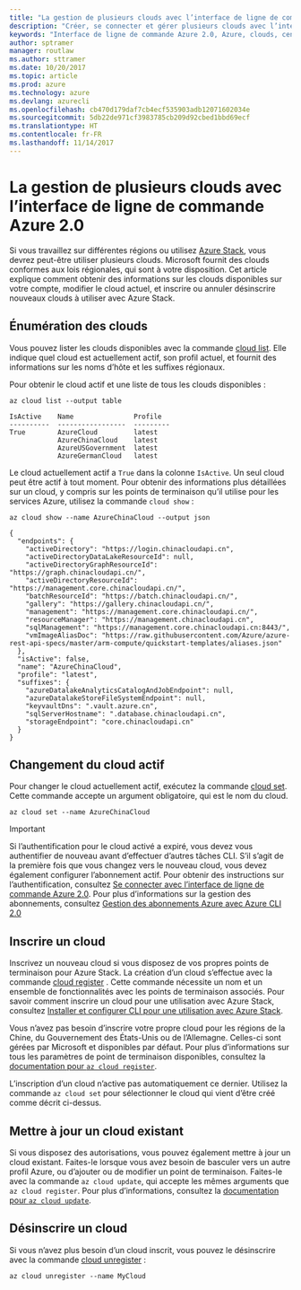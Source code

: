 ```yaml
---
title: "La gestion de plusieurs clouds avec l’interface de ligne de commande Azure 2.0"
description: "Créer, se connecter et gérer plusieurs clouds avec l’interface de ligne de commande Azure 2.0."
keywords: "Interface de ligne de commande Azure 2.0, Azure, clouds, centres de données, gouvernement, région, Chine, Allemagne"
author: sptramer
manager: routlaw
ms.author: sttramer
ms.date: 10/20/2017
ms.topic: article
ms.prod: azure
ms.technology: azure
ms.devlang: azurecli
ms.openlocfilehash: cb470d179daf7cb4ecf535903adb12071602034e
ms.sourcegitcommit: 5db22de971cf3983785cb209d92cbed1bbd69ecf
ms.translationtype: HT
ms.contentlocale: fr-FR
ms.lasthandoff: 11/14/2017
---
```

# <a name="managing-multiple-clouds-with-azure-cli-20"></a>La gestion de plusieurs clouds avec l’interface de ligne de commande Azure 2.0

Si vous travaillez sur différentes régions ou utilisez [Azure Stack](https://docs.microsoft.com/en-us/azure/azure-stack/user/), vous devrez peut-être utiliser plusieurs clouds. Microsoft fournit des clouds conformes aux lois régionales, qui sont à votre disposition. Cet article explique comment obtenir des informations sur les clouds disponibles sur votre compte, modifier le cloud actuel, et inscrire ou annuler désinscrire nouveaux clouds à utiliser avec Azure Stack.

## <a name="listing-clouds"></a>Énumération des clouds

Vous pouvez lister les clouds disponibles avec la commande [cloud list](/cli/azure/cloud#list). Elle indique quel cloud est actuellement actif, son profil actuel, et fournit des informations sur les noms d’hôte et les suffixes régionaux.

Pour obtenir le cloud actif et une liste de tous les clouds disponibles :

```azurecli
az cloud list --output table
```

```output
IsActive    Name               Profile
----------  -----------------  ---------
True        AzureCloud         latest
            AzureChinaCloud    latest
            AzureUSGovernment  latest
            AzureGermanCloud   latest
```

Le cloud actuellement actif a `True` dans la colonne `IsActive`. Un seul cloud peut être actif à tout moment. Pour obtenir des informations plus détaillées sur un cloud, y compris sur les points de terminaison qu’il utilise pour les services Azure, utilisez la commande `cloud show` :

```azurecli
az cloud show --name AzureChinaCloud --output json
```

```output
{
  "endpoints": {
    "activeDirectory": "https://login.chinacloudapi.cn",
    "activeDirectoryDataLakeResourceId": null,
    "activeDirectoryGraphResourceId": "https://graph.chinacloudapi.cn/",
    "activeDirectoryResourceId": "https://management.core.chinacloudapi.cn/",
    "batchResourceId": "https://batch.chinacloudapi.cn/",
    "gallery": "https://gallery.chinacloudapi.cn/",
    "management": "https://management.core.chinacloudapi.cn/",
    "resourceManager": "https://management.chinacloudapi.cn",
    "sqlManagement": "https://management.core.chinacloudapi.cn:8443/",
    "vmImageAliasDoc": "https://raw.githubusercontent.com/Azure/azure-rest-api-specs/master/arm-compute/quickstart-templates/aliases.json"
  },
  "isActive": false,
  "name": "AzureChinaCloud",
  "profile": "latest",
  "suffixes": {
    "azureDatalakeAnalyticsCatalogAndJobEndpoint": null,
    "azureDatalakeStoreFileSystemEndpoint": null,
    "keyvaultDns": ".vault.azure.cn",
    "sqlServerHostname": ".database.chinacloudapi.cn",
    "storageEndpoint": "core.chinacloudapi.cn"
  }
}
```

## <a name="switching-the-active-cloud"></a>Changement du cloud actif

Pour changer le cloud actuellement actif, exécutez la commande [cloud set](/cli/azure/cloud#set). Cette commande accepte un argument obligatoire, qui est le nom du cloud.

```azurecli
az cloud set --name AzureChinaCloud
```

> [!IMPORTANT]
> Si l’authentification pour le cloud activé a expiré, vous devez vous authentifier de nouveau avant d’effectuer d’autres tâches CLI. S’il s’agit de la première fois que vous changez vers le nouveau cloud, vous devez également configurer l’abonnement actif.
> Pour obtenir des instructions sur l’authentification, consultez [Se connecter avec l’interface de ligne de commande Azure 2.0](authenticate-azure-cli.md). Pour plus d’informations sur la gestion des abonnements, consultez [Gestion des abonnements Azure avec Azure CLI 2.0](manage-azure-subscriptions-azure-cli.md)

## <a name="register-a-cloud"></a>Inscrire un cloud

Inscrivez un nouveau cloud si vous disposez de vos propres points de terminaison pour Azure Stack. La création d’un cloud s’effectue avec la commande [cloud register](/cli/azure/cloud#register) . Cette commande nécessite un nom et un ensemble de fonctionnalités avec les points de terminaison associés. Pour savoir comment inscrire un cloud pour une utilisation avec Azure Stack, consultez [Installer et configurer CLI pour une utilisation avec Azure Stack](/azure/azure-stack/user/azure-stack-connect-cli#connect-to-azure-stack).  

Vous n’avez pas besoin d’inscrire votre propre cloud pour les régions de la Chine, du Gouvernement des États-Unis ou de l’Allemagne. Celles-ci sont gérées par Microsoft et disponibles par défaut.  Pour plus d’informations sur tous les paramètres de point de terminaison disponibles, consultez la [documentation pour `az cloud register`](/cli/azure/cloud?view=azure-cli-latest#az_cloud_register).

L’inscription d’un cloud n’active pas automatiquement ce dernier. Utilisez la commande `az cloud set` pour sélectionner le cloud qui vient d’être créé comme décrit ci-dessus.

## <a name="update-an-existing-cloud"></a>Mettre à jour un cloud existant

Si vous disposez des autorisations, vous pouvez également mettre à jour un cloud existant. Faites-le lorsque vous avez besoin de basculer vers un autre profil Azure, ou d’ajouter ou de modifier un point de terminaison.
Faites-le avec la commande `az cloud update`, qui accepte les mêmes arguments que `az cloud register`. Pour plus d’informations, consultez la [documentation pour `az cloud update`](/cli/azure/cloud?view=azure-cli-latest#az_cloud_update).

## <a name="unregister-a-cloud"></a>Désinscrire un cloud

Si vous n’avez plus besoin d’un cloud inscrit, vous pouvez le désinscrire avec la commande [cloud unregister](/cli/azure/cloud#unregister) :

```azurecli
az cloud unregister --name MyCloud
```
